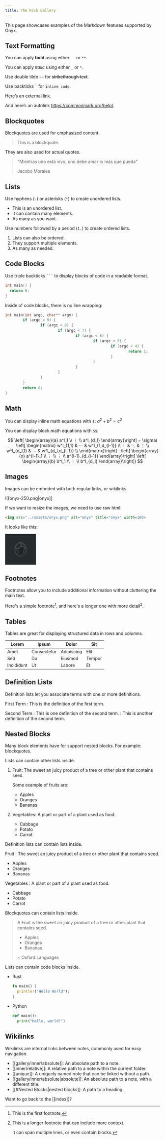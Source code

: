 ```yaml
---
title: The Rock Gallery
---
```


This page showcases examples of the Markdown features supported by Onyx.

## Text Formatting

You can apply **bold** using either `__` or `**`.

You can apply _italic_ using either `_` or `*`.

Use double tilde `~~` for ~~strikethrough text~~.

Use backticks `` ` `` for `inline code`.

Here’s an [external link](https://commonmark.org/help/).

And here’s an autolink https://commonmark.org/help/.

## Blockquotes

Blockquotes are used for emphasized content.

> This is a blockquote.

They are also used for actual quotes.

> "Mientras uno está vivo, uno debe amar lo más que pueda"
>
> Jacobo Morales

## Lists

Use hyphens (`-`) or asterisks (`*`) to create unordered lists.

- This is an unordered list.
- It can contain many elements.
- As many as you want.

Use numbers followed by a period (`1.`) to create ordered lists.

1. Lists can also be ordered.
2. They support multiple elements.
3. As many as needed.

## Code Blocks

Use triple backticks `` ``` `` to display blocks of code in a readable format.

```c
int main() {
  return 0;
}
```

Inside of code blocks, there is no line wrapping:

```c
int main(int argc, char** argv) {
        if (argc < 9) {
                if (argc < 8) {
                        if (argc < 7) {
                                if (argc < 6) {
                                        if (argc < 5) {
                                                if (argc < 4) {
                                                        return 1;
                                                }
                                        }
                                }
                        }
                }
        }
        return 0;
}
```

## Math

You can display inline math equations with `$`: $a^2 + b^2 = c^2$

You can display block math equations with `$$`:

$$
\left[ \begin{array}{a} a^l_1 \\ ⋮ \\ a^l_{d_l} \end{array}\right]
= \sigma(
 \left[ \begin{matrix}
    w^l_{1,1} & ⋯  & w^l_{1,d_{l-1}} \\
    ⋮ & ⋱  & ⋮  \\
    w^l_{d_l,1} & ⋯  & w^l_{d_l,d_{l-1}} \\
 \end{matrix}\right]  ·
 \left[ \begin{array}{x} a^{l-1}_1 \\ ⋮ \\ ⋮ \\ a^{l-1}_{d_{l-1}} \end{array}\right]
 \left[ \begin{array}{b} b^l_1 \\ ⋮ \\ b^l_{d_l} \end{array}\right])
$$

## Images

Images can be embeded with both regular links, or wikilinks.

![[onyx-250.png|onyx]]

If we want to resize the images, we need to use raw html.

```html
<img src="../assets/onyx.png" alt="onyx" title="onyx" width=100>
```

It looks like this:

<img src="../assets/onyx.png" alt="onyx" title="onyx" width=100>

## Footnotes

Footnotes allow you to include additional information without cluttering the main text.

Here's a simple footnote[^1], and here's a longer one with more detail[^bignote].

## Tables

Tables are great for displaying structured data in rows and columns.

| Lorem      | Ipsum       | Dolor      | Sit    |
|------------|-------------|------------|--------|
| Amet       | Consectetur | Adipiscing | Elit   |
| Sed        | Do          | Eiusmod    | Tempor |
| Incididunt | Ut          | Labore     | Et     |

## Definition Lists

Definition lists let you associate terms with one or more definitions.

First Term
: This is the definition of the first term.

Second Term
: This is one definition of the second term.
: This is another definition of the second term.

## Nested Blocks

Many block elements have for support nested blocks. For example: blockquotes.

Lists can contain other lists inside.

1. Fruit: The sweet an juicy product of a tree or other plant that contains seed.

   Some example of fruits are:
   - Apples
   - Oranges
   - Bananas

2. Vegetables: A plant or part of a plant used as food.
   - Cabbage
   - Potato
   - Carrot

Definition lists can contain lists inside.

Fruit
: The sweet an juicy product of a tree or other plant that contains seed.
  - Apples
  - Oranges
  - Bananas

Vegetables
: A plant or part of a plant used as food.
  - Cabbage
  - Potato
  - Carrot

Blockquotes can contain lists inside.

> A Fruit is the sweet an juicy product of a tree or other plant that contains seed.
>
> - Apples
> - Oranges
> - Bananas
>
> ~ Oxford Languages

Lists can contain code blocks inside.

- Rust
  ```rust
  fn main() {
    println!("Hello World");
  }
  ```
- Python
  ```python
  def main():
    print("Hello, world!")
  ```

## Wikilinks

Wikilinks are internal links between notes, commonly used for easy navigation.

- [[gallery/inner/absolute]]: An absolute path to a note.
- [[inner/relative]]: A relative path to a note within the current folder.
- [[unique]]: A uniquely named note that can be linked without a path.
- [[gallery/inner/absolute|absolute]]: An absolute path to a note, with a different title.
- [[#Nested Blocks|nested blocks]]: A path to a heading.

Want to go back to the [[index]]?

[^1]: This is the first footnote.

[^bignote]: This is a longer footnote that can include more context.

    It can span multiple lines, or even contain blocks.
